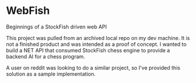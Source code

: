 # WebFish
Beginnings of a StockFish driven web API

This project was pulled from an archived local repo on my dev machine. It is not a finished product and was intended as a proof of concept. I wanted to build a NET API that consumed StockFish chess engine to provide a backend AI for a chess program.

A user on reddit was looking to do a similar project, so I've provided this solution as a sample implementation.
